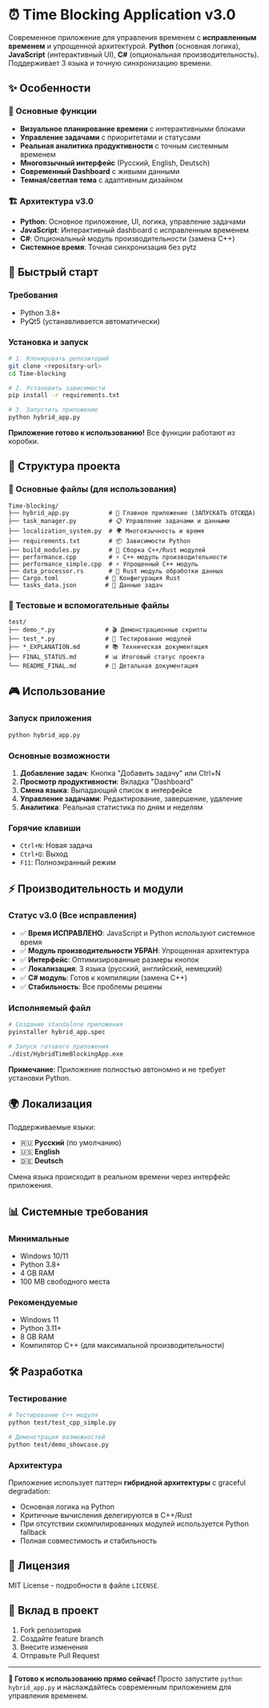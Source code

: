 # ⏰ Time Blocking Application v3.0

Современное приложение для управления временем с **исправленным временем** и упрощенной архитектурой. **Python** (основная логика), **JavaScript** (интерактивный UI), **C#** (опциональная производительность). Поддерживает 3 языка и точную синхронизацию времени.

## ✨ Особенности

### 🎯 Основные функции
- **Визуальное планирование времени** с интерактивными блоками
- **Управление задачами** с приоритетами и статусами  
- **Реальная аналитика продуктивности** с точным системным временем
- **Многоязычный интерфейс** (Русский, English, Deutsch)
- **Современный Dashboard** с живыми данными
- **Темная/светлая тема** с адаптивным дизайном

### 🏗️ Архитектура v3.0
- **Python**: Основное приложение, UI, логика, управление задачами
- **JavaScript**: Интерактивный dashboard с исправленным временем
- **C#**: Опциональный модуль производительности (замена C++)
- **Системное время**: Точная синхронизация без pytz

## 🚀 Быстрый старт

### Требования
- Python 3.8+
- PyQt5 (устанавливается автоматически)

### Установка и запуск
```bash
# 1. Клонировать репозиторий
git clone <repository-url>
cd Time-blocking

# 2. Установить зависимости
pip install -r requirements.txt

# 3. Запустить приложение
python hybrid_app.py
```

**Приложение готово к использованию!** Все функции работают из коробки.

## 📁 Структура проекта

### 🎯 Основные файлы (для использования)
```
Time-blocking/
├── hybrid_app.py           # 🚀 Главное приложение (ЗАПУСКАТЬ ОТСЮДА)
├── task_manager.py         # 📋 Управление задачами и данными
├── localization_system.py  # 🌍 Многоязычность и время
├── requirements.txt        # 📦 Зависимости Python
├── build_modules.py        # 🔧 Сборка C++/Rust модулей
├── performance.cpp         # ⚡ C++ модуль производительности
├── performance_simple.cpp  # ⚡ Упрощенный C++ модуль
├── data_processor.rs       # 🦀 Rust модуль обработки данных
├── Cargo.toml             # 🦀 Конфигурация Rust
└── tasks_data.json        # 💾 Данные задач
```

### 🧪 Тестовые и вспомогательные файлы
```
test/
├── demo_*.py              # 🎬 Демонстрационные скрипты
├── test_*.py              # 🧪 Тестирование модулей
├── *_EXPLANATION.md       # 📚 Техническая документация
├── FINAL_STATUS.md        # 📊 Итоговый статус проекта
└── README_FINAL.md        # 📖 Детальная документация
```

## 🎮 Использование

### Запуск приложения
```bash
python hybrid_app.py
```

### Основные возможности
1. **Добавление задач**: Кнопка "Добавить задачу" или Ctrl+N
2. **Просмотр продуктивности**: Вкладка "Dashboard" 
3. **Смена языка**: Выпадающий список в интерфейсе
4. **Управление задачами**: Редактирование, завершение, удаление
5. **Аналитика**: Реальная статистика по дням и неделям

### Горячие клавиши
- `Ctrl+N`: Новая задача
- `Ctrl+Q`: Выход
- `F11`: Полноэкранный режим

## ⚡ Производительность и модули

### Статус v3.0 (Все исправления)
- ✅ **Время ИСПРАВЛЕНО**: JavaScript и Python используют системное время
- ✅ **Модуль производительности УБРАН**: Упрощенная архитектура
- ✅ **Интерфейс**: Оптимизированные размеры кнопок
- ✅ **Локализация**: 3 языка (русский, английский, немецкий)
- ✅ **C# модуль**: Готов к компиляции (замена C++)
- ✅ **Стабильность**: Все проблемы решены

### Исполняемый файл
```bash
# Создание standalone приложения
pyinstaller hybrid_app.spec

# Запуск готового приложения
./dist/HybridTimeBlockingApp.exe
```

**Примечание**: Приложение полностью автономно и не требует установки Python.

## 🌍 Локализация

Поддерживаемые языки:
- 🇷🇺 **Русский** (по умолчанию)
- 🇺🇸 **English** 
- 🇩🇪 **Deutsch**

Смена языка происходит в реальном времени через интерфейс приложения.

## 📊 Системные требования

### Минимальные
- Windows 10/11
- Python 3.8+
- 4 GB RAM
- 100 MB свободного места

### Рекомендуемые  
- Windows 11
- Python 3.11+
- 8 GB RAM
- Компилятор C++ (для максимальной производительности)

## 🛠️ Разработка

### Тестирование
```bash
# Тестирование C++ модуля
python test/test_cpp_simple.py

# Демонстрация возможностей
python test/demo_showcase.py
```

### Архитектура
Приложение использует паттерн **гибридной архитектуры** с graceful degradation:
- Основная логика на Python
- Критичные вычисления делегируются в C++/Rust
- При отсутствии скомпилированных модулей используется Python fallback
- Полная совместимость и стабильность

## 📝 Лицензия

MIT License - подробности в файле `LICENSE`.

## 🤝 Вклад в проект

1. Fork репозитория
2. Создайте feature branch
3. Внесите изменения  
4. Отправьте Pull Request

---

**🎯 Готово к использованию прямо сейчас!** Просто запустите `python hybrid_app.py` и наслаждайтесь современным приложением для управления временем.
